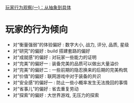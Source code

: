 [玩家行为观察(一)：从抽象到具体](https://www.gameres.com/905577.html)

# 玩家的行为倾向

- 对“衡量强弱”的体验偏好 : 数字大小, 战力, 评分, 品质, 星级
- 对“研究”的偏好 : build 搭建套路的偏好
- 对“成就感”的偏好 : 对玩家一些能力的证明
- 对“完美”的偏好一 : 装备完美的品质可以做出大量溢价
- 对“完美”的偏好二 : 一些前期的隐忍换来的后期的完美构筑
- 对“价值”的偏好 : 联网游戏中对于装备的共识
- 对“安全感”的偏好一 : 防止一些小概率发生无法挽回的事情
- 对“省事儿”的偏好 : 省去重复劳动
- 对“探索”的偏好 :  大世界游戏, 无压力的探索